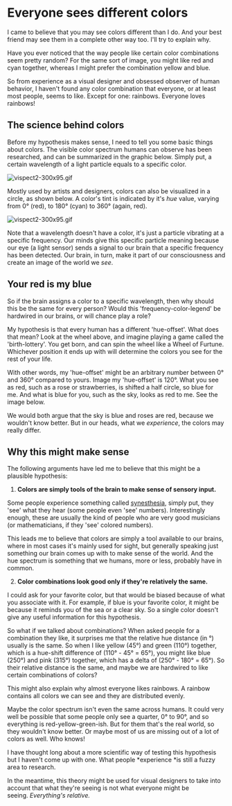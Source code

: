 # Everyone sees different colors

I came to believe that you may see colors different than I do. And your best friend may see them in a complete other way too. I'll try to explain why.

Have you ever noticed that the way people like certain color combinations seem pretty random? For the same sort of image, you might like red and cyan together, whereas I might prefer the combination yellow and blue.

So from experience as a visual designer and obsessed observer of human behavior, I haven't found any color combination that everyone, or at least most people, seems to like. Except for one: rainbows. Everyone loves rainbows!

## The science behind colors

Before my hypothesis makes sense, I need to tell you some basic things about colors. The visible color spectrum humans can observe has been researched, and can be summarized in the graphic below. Simply put, a certain wavelength of a light particle equals to a specific color.

![vispect2-300x95.gif](blob:https://euangoddard.github.io/48c03561-2560-4871-8362-94f82cfe1886)

Mostly used by artists and designers, colors can also be visualized in a circle, as shown below. A color's tint is indicated by it's *hue* value, varying from 0° (red), to 180° (cyan) to 360° (again, red).

![vispect2-300x95.gif](blob:https://euangoddard.github.io/48c03561-2560-4871-8362-94f82cfe1886)

Note that a wavelength doesn't have a color, it's just a particle vibrating at a specific frequency. Our minds give this specific particle meaning because our eye (a light sensor) sends a signal to our brain that a specific frequency has been detected. Our brain, in turn, make it part of our consciousness and create an image of the world we *see*.

## Your red is my blue

So if the brain assigns a color to a specific wavelength, then why should this be the same for every person? Would this 'frequency-color-legend' be hardwired in our brains, or will chance play a role?

My hypothesis is that every human has a different 'hue-offset'. What does that mean? Look at the wheel above, and imagine playing a game called the 'birth-lottery'. You get born, and can spin the wheel like a Wheel of Furtune. Whichever position it ends up with will determine the colors you see for the rest of your life.

With other words, my 'hue-offset' might be an arbitrary number between 0° and 360° compared to yours. Image my 'hue-offset' is 120°. What you see as red, such as a rose or strawberries, is shifted a half circle, so blue for me. And what is blue for you, such as the sky, looks as red to me. See the image below.

We would both argue that the sky is blue and roses are red, because we wouldn't know better. But in our heads, what we *experience*, the colors may really differ.

## Why this might make sense

The following arguments have led me to believe that this might be a plausible hypothesis:

1. **Colors are simply tools of the brain to make sense of sensory input.**

  Some people experience something called [synesthesia](https://en.wikipedia.org/wiki/Synesthesia), simply put, they 'see' what they hear (some people even 'see' numbers). Interestingly enough, these are usually the kind of people who are very good musicians (or mathematicians, if they 'see' colored numbers).

  This leads me to believe that colors are simply a tool available to our brains, where in most cases it's mainly used for sight, but generally speaking just something our brain comes up with to make sense of the world. And the hue spectrum is something that we humans, more or less, probably have in common.

2. **Color combinations look good only if they're relatively the same.**
  
  I could ask for your favorite color, but that would be biased because of what you associate with it. For example, if blue is your favorite color, it might be because it reminds you of the sea or a clear sky. So a single color doesn't give any useful information for this hypothesis.

  So what if we talked about combinations? When asked people for a combination they like, it surprises me that the relative hue distance (in °) usually is the same. So when I like yellow (45°) and green (110°) together, which is a hue-shift difference of (110° - 45° = 65°), you might like blue (250°) and pink (315°) together, which has a delta of (250° - 180° = 65°). So their relative distance is the same, and maybe we are hardwired to like certain combinations of colors?

  This might also explain why almost everyone likes rainbows. A rainbow contains all colors we can see and they are distributed evenly.

Maybe the color spectrum isn't even the same across humans. It could very well be possible that some people only see a quarter, 0° to 90°, and so everything is red-yellow-green-ish. But for them that's the real world, so they wouldn't know better. Or maybe most of us are missing out of a lot of colors as well. Who knows!

I have thought long about a more scientific way of testing this hypothesis but I haven't come up with one. What people *experience *is still a fuzzy area to research.

In the meantime, this theory might be used for visual designers to take into account that what they're seeing is not what everyone might be seeing. *Everything's relative.*
